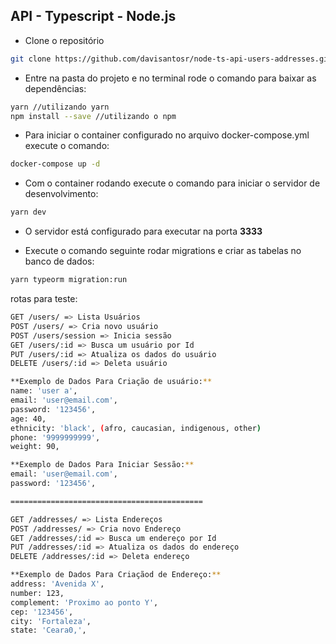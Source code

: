 ## API - Typescript - Node.js

- Clone o repositório

```bash
git clone https://github.com/davisantosr/node-ts-api-users-addresses.git
```

- Entre na pasta do projeto e no terminal rode o comando para baixar as dependências:

```bash
yarn //utilizando yarn
npm install --save //utilizando o npm
```

- Para iniciar o container configurado no arquivo docker-compose.yml execute o comando:

```bash
docker-compose up -d
```

- Com o container rodando execute o comando para iniciar o servidor de desenvolvimento:

```bash
yarn dev
```

- O servidor está configurado para executar na porta **3333**

- Execute o comando seguinte rodar migrations e criar as tabelas no banco de dados:

```bash
yarn typeorm migration:run
```

rotas para teste:

```bash
GET /users/ => Lista Usuários
POST /users/ => Cria novo usuário
POST /users/session => Inicia sessão
GET /users/:id => Busca um usuário por Id
PUT /users/:id => Atualiza os dados do usuário
DELETE /users/:id => Deleta usuário

**Exemplo de Dados Para Criação de usuário:**
name: 'user a',
email: 'user@email.com',
password: '123456',
age: 40,
ethnicity: 'black', (afro, caucasian, indigenous, other)
phone: '9999999999',
weight: 90,

**Exemplo de Dados Para Iniciar Sessão:**
email: 'user@email.com',
password: '123456',

===========================================

GET /addresses/ => Lista Endereços
POST /addresses/ => Cria novo Endereço
GET /addresses/:id => Busca um endereço por Id
PUT /addresses/:id => Atualiza os dados do endereço
DELETE /addresses/:id => Deleta endereço

**Exemplo de Dados Para Criaçãod de Endereço:**
address: 'Avenida X',
number: 123,
complement: 'Proximo ao ponto Y',
cep: '123456',
city: 'Fortaleza',
state: 'Ceara0,',

```

